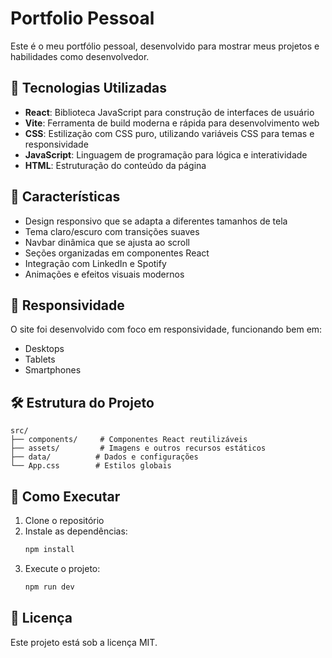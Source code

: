 # Portfolio Pessoal

Este é o meu portfólio pessoal, desenvolvido para mostrar meus projetos e habilidades como desenvolvedor.

## 🚀 Tecnologias Utilizadas

- **React**: Biblioteca JavaScript para construção de interfaces de usuário
- **Vite**: Ferramenta de build moderna e rápida para desenvolvimento web
- **CSS**: Estilização com CSS puro, utilizando variáveis CSS para temas e responsividade
- **JavaScript**: Linguagem de programação para lógica e interatividade
- **HTML**: Estruturação do conteúdo da página

## 🎨 Características

- Design responsivo que se adapta a diferentes tamanhos de tela
- Tema claro/escuro com transições suaves
- Navbar dinâmica que se ajusta ao scroll
- Seções organizadas em componentes React
- Integração com LinkedIn e Spotify
- Animações e efeitos visuais modernos

## 📱 Responsividade

O site foi desenvolvido com foco em responsividade, funcionando bem em:

- Desktops
- Tablets
- Smartphones

## 🛠️ Estrutura do Projeto

```
src/
├── components/     # Componentes React reutilizáveis
├── assets/         # Imagens e outros recursos estáticos
├── data/          # Dados e configurações
└── App.css        # Estilos globais
```

## 🔧 Como Executar

1. Clone o repositório
2. Instale as dependências:
   ```bash
   npm install
   ```
3. Execute o projeto:
   ```bash
   npm run dev
   ```

## 📝 Licença

Este projeto está sob a licença MIT.
